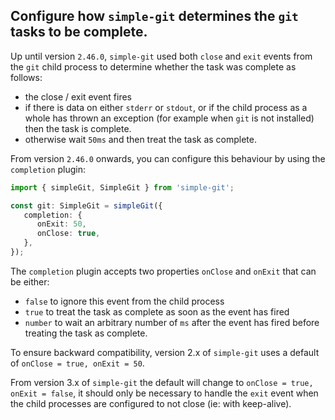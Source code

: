 ## Configure how `simple-git` determines the `git` tasks to be complete.

Up until version `2.46.0`, `simple-git` used both `close` and `exit` events from the `git` child process to determine
whether the task was complete as follows:

- the close / exit event fires
- if there is data on either `stderr` or `stdout`, or if the child process as a whole has thrown an exception (for
  example when `git` is not installed) then the task is complete.
- otherwise wait `50ms` and then treat the task as complete.

From version `2.46.0` onwards, you can configure this behaviour by using the
`completion` plugin:

```typescript
import { simpleGit, SimpleGit } from 'simple-git';

const git: SimpleGit = simpleGit({
   completion: {
      onExit: 50,
      onClose: true,
   },
});
```

The `completion` plugin accepts two properties `onClose` and `onExit` that can be either:

- `false` to ignore this event from the child process
- `true` to treat the task as complete as soon as the event has fired
- `number` to wait an arbitrary number of `ms` after the event has fired before treating the task as complete.

To ensure backward compatibility, version 2.x of `simple-git` uses a default of
`onClose = true, onExit = 50`.

From version 3.x of `simple-git` the default will change to `onClose = true, onExit = false`,
it should only be necessary to handle the `exit` event when the child processes are
configured to not close (ie: with keep-alive).
